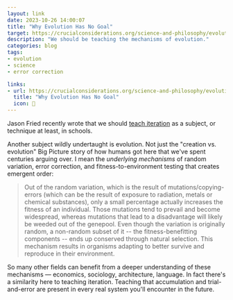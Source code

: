 ```yaml
---
layout: link
date: 2023-10-26 14:00:07
title: "Why Evolution Has No Goal"
target: https://crucialconsiderations.org/science-and-philosophy/evolution/why-evolution-has-no-goal/
description: "We should be teaching the mechanisms of evolution."
categories: blog
tags:
- evolution
- science
- error correction

links:
- url: https://crucialconsiderations.org/science-and-philosophy/evolution/why-evolution-has-no-goal/
  title: "Why Evolution Has No Goal"
  icon: 🦠
---
```


Jason Fried recently wrote that we should [teach iteration](https://world.hey.com/jason/teaching-iteration-2787a665) as a subject, or technique at least, in schools.

Another subject wildly undertaught is evolution. Not just the "creation vs. evolution" Big Picture story of how humans got here that we've spent centuries arguing over. I mean the _underlying mechanisms_ of random variation, error correction, and fitness-to-environment testing that creates emergent order:

> Out of the random variation, which is the result of mutations/copying-errors (which can be the result of exposure to radiation, metals or chemical substances), only a small percentage actually increases the fitness of an individual. Those mutations tend to prevail and become widespread, whereas mutations that lead to a disadvantage will likely be weeded out of the genepool. Even though the variation is originally random, a non-random subset of it -- the fitness-benefitting components -- ends up conserved through natural selection. This mechanism results in organisms adapting to better survive and reproduce in their environment.

So many other fields can benefit from a deeper understanding of these mechanisms — economics, sociology, architecture, language. In fact there's a similarity here to teaching iteration. Teaching that accumulation and trial-and-error are present in every real system you'll encounter in the future.
